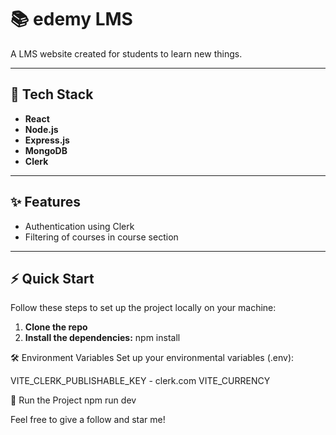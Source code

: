# 📚 edemy LMS

A LMS website created for students to learn new things.

---

## 🚀 Tech Stack

- **React**
- **Node.js**
- **Express.js**
- **MongoDB**
- **Clerk**

---

## ✨ Features

- Authentication using Clerk
- Filtering of courses in course section

---

## ⚡ Quick Start

Follow these steps to set up the project locally on your machine:

1. **Clone the repo**
2. **Install the dependencies:**
   npm install

🛠️ Environment Variables
Set up your environmental variables (.env):

VITE_CLERK_PUBLISHABLE_KEY - clerk.com
VITE_CURRENCY

🏃 Run the Project
npm run dev

Feel free to give a follow and star me!
